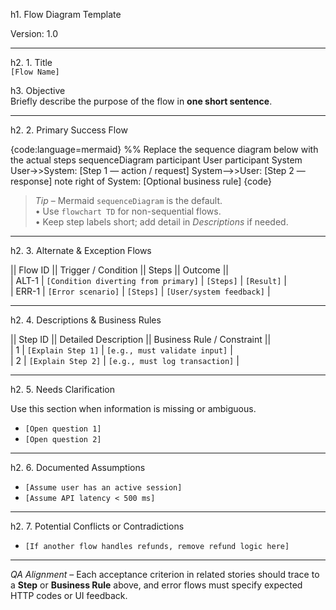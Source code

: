 h1. Flow Diagram Template

Version: 1.0  

---

h2. 1. Title  
`[Flow Name]`

h3. Objective  
Briefly describe the purpose of the flow in **one short sentence**.

---

h2. 2. Primary Success Flow  

{code:language=mermaid}
%% Replace the sequence diagram below with the actual steps
sequenceDiagram
    participant User
    participant System
    User->>System: [Step 1 — action / request]
    System-->>User: [Step 2 — response]
    note right of System: [Optional business rule]
{code}

> *Tip* – Mermaid `sequenceDiagram` is the default.  
> • Use `flowchart TD` for non-sequential flows.  
> • Keep step labels short; add detail in *Descriptions* if needed.

---

h2. 3. Alternate & Exception Flows  

|| Flow ID || Trigger / Condition || Steps || Outcome ||  
| ALT-1 | `[Condition diverting from primary]` | `[Steps]` | `[Result]` |  
| ERR-1 | `[Error scenario]` | `[Steps]` | `[User/system feedback]` |

---

h2. 4. Descriptions & Business Rules  

|| Step ID || Detailed Description || Business Rule / Constraint ||  
| 1 | `[Explain Step 1]` | `[e.g., must validate input]` |  
| 2 | `[Explain Step 2]` | `[e.g., must log transaction]` |

---

h2. 5. Needs Clarification  

Use this section when information is missing or ambiguous.

- `[Open question 1]`  
- `[Open question 2]`

---

h2. 6. Documented Assumptions  

- `[Assume user has an active session]`  
- `[Assume API latency < 500 ms]`

---

h2. 7. Potential Conflicts or Contradictions  

- `[If another flow handles refunds, remove refund logic here]`

---

*QA Alignment* – Each acceptance criterion in related stories should trace to a **Step** or **Business Rule** above, and error flows must specify expected HTTP codes or UI feedback.